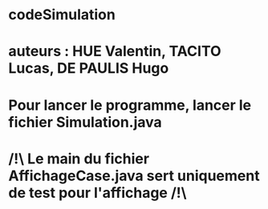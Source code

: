 # codeSimulation
# auteurs : HUE Valentin, TACITO Lucas, DE PAULIS Hugo
# 
# Pour lancer le programme, lancer le fichier Simulation.java
# /!\ Le main du fichier AffichageCase.java sert uniquement de test pour l'affichage /!\